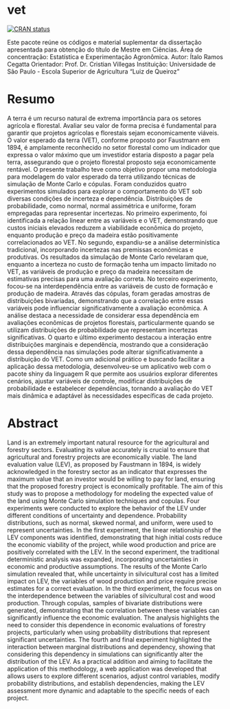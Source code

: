 
<!-- README.md is generated from README.Rmd. Please edit that file -->

# vet

<!-- badges: start -->

[![CRAN
status](https://www.r-pkg.org/badges/version/vet)](https://CRAN.R-project.org/package=vet)
<!-- badges: end -->

Este pacote reúne os códigos e material suplementar da dissertação
apresentada para obtenção do título de Mestre em Ciências. Área de
concentração: Estatística e Experimentação Agronômica. Autor: Ítalo
Ramos Cegatta Orientador: Prof. Dr. Cristian Villegas Instituição:
Universidade de São Paulo - Escola Superior de Agricultura “Luiz de
Queiroz”

# Resumo

A terra é um recurso natural de extrema importância para os setores
agrícola e florestal. Avaliar seu valor de forma precisa é fundamental
para garantir que projetos agrícolas e florestais sejam economicamente
viáveis. O valor esperado da terra (VET), conforme proposto por
Faustmann em 1894, é amplamente reconhecido no setor florestal como um
indicador que expressa o valor máximo que um investidor estaria disposto
a pagar pela terra, assegurando que o projeto florestal proposto seja
economicamente rentável. O presente trabalho teve como objetivo propor
uma metodologia para modelagem do valor esperado da terra utilizando
técnicas de simulação de Monte Carlo e cópulas. Foram conduzidos quatro
experimentos simulados para explorar o comportamento do VET sob diversas
condições de incerteza e dependência. Distribuições de probabilidade,
como normal, normal assimétrica e uniforme, foram empregadas para
representar incertezas. No primeiro experimento, foi identificada a
relação linear entre as variáveis e o VET, demonstrando que custos
iniciais elevados reduzem a viabilidade econômica do projeto, enquanto
produção e preço da madeira estão positivamente correlacionados ao VET.
No segundo, expandiu-se a análise determinística tradicional,
incorporando incertezas nas premissas econômicas e produtivas. Os
resultados da simulação de Monte Carlo revelaram que, enquanto a
incerteza no custo de formação tenha um impacto limitado no VET, as
variáveis de produção e preço da madeira necessitam de estimativas
precisas para uma avaliação correta. No terceiro experimento, focou-se
na interdependência entre as variáveis de custo de formação e produção
de madeira. Através das cópulas, foram geradas amostras de distribuições
bivariadas, demonstrando que a correlação entre essas variáveis pode
influenciar significativamente a avaliação econômica. A análise destaca
a necessidade de considerar essa dependência em avaliações econômicas de
projetos florestais, particularmente quando se utilizam distribuições de
probabilidade que representam incertezas significativas. O quarto e
último experimento destacou a interação entre distribuições marginais e
dependência, mostrando que a consideração dessa dependência nas
simulações pode alterar significativamente a distribuição do VET. Como
um adicional prático e buscando facilitar a aplicação dessa metodologia,
desenvolveu-se um aplicativo web com o pacote shiny da linguagem R que
permite aos usuários explorar diferentes cenários, ajustar variáveis de
controle, modificar distribuições de probabilidade e estabelecer
dependências, tornando a avaliação do VET mais dinâmica e adaptável às
necessidades específicas de cada projeto.

# Abstract

Land is an extremely important natural resource for the agricultural and
forestry sectors. Evaluating its value accurately is crucial to ensure
that agricultural and forestry projects are economically viable. The
land evaluation value (LEV), as proposed by Faustmann in 1894, is widely
acknowledged in the forestry sector as an indicator that expresses the
maximum value that an investor would be willing to pay for land,
ensuring that the proposed forestry project is economically profitable.
The aim of this study was to propose a methodology for modeling the
expected value of the land using Monte Carlo simulation techniques and
copulas. Four experiments were conducted to explore the behavior of the
LEV under different conditions of uncertainty and dependence.
Probability distributions, such as normal, skewed normal, and uniform,
were used to represent uncertainties. In the first experiment, the
linear relationship of the LEV components was identified, demonstrating
that high initial costs reduce the economic viability of the project,
while wood production and price are positively correlated with the LEV.
In the second experiment, the traditional deterministic analysis was
expanded, incorporating uncertainties in economic and productive
assumptions. The results of the Monte Carlo simulation revealed that,
while uncertainty in silvicultural cost has a limited impact on LEV, the
variables of wood production and price require precise estimates for a
correct evaluation. In the third experiment, the focus was on the
interdependence between the variables of silvicultural cost and wood
production. Through copulas, samples of bivariate distributions were
generated, demonstrating that the correlation between these variables
can significantly influence the economic evaluation. The analysis
highlights the need to consider this dependence in economic evaluations
of forestry projects, particularly when using probability distributions
that represent significant uncertainties. The fourth and final
experiment highlighted the interaction between marginal distributions
and dependency, showing that considering this dependency in simulations
can significantly alter the distribution of the LEV. As a practical
addition and aiming to facilitate the application of this methodology, a
web application was developed that allows users to explore different
scenarios, adjust control variables, modify probability distributions,
and establish dependencies, making the LEV assessment more dynamic and
adaptable to the specific needs of each project.
